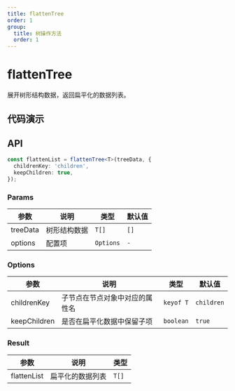 ```yaml
---
title: flattenTree
order: 1
group:
  title: 树操作方法
  order: 1
---
```


# flattenTree

展开树形结构数据，返回扁平化的数据列表。

## 代码演示

<code src="./demo/demo1.tsx"></code>

## API

```typescript
const flattenList = flattenTree<T>(treeData, {
  childrenKey: 'children',
  keepChildren: true,
});
```

### Params

| 参数     | 说明         | 类型      | 默认值 |
| -------- | ------------ | --------- | ------ |
| treeData | 树形结构数据 | `T[]`     | `[]`   |
| options  | 配置项       | `Options` | `-`    |

### Options

| 参数         | 说明                           | 类型      | 默认值     |
| ------------ | ------------------------------ | --------- | ---------- |
| childrenKey  | 子节点在节点对象中对应的属性名 | `keyof T` | `children` |
| keepChildren | 是否在扁平化数据中保留子项     | `boolean` | `true`     |

### Result

| 参数        | 说明             | 类型  |
| ----------- | ---------------- | ----- |
| flattenList | 扁平化的数据列表 | `T[]` |
